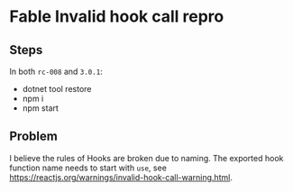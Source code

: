 # Fable Invalid hook call repro

## Steps

In both `rc-008` and `3.0.1`:

- dotnet tool restore
- npm i
- npm start

## Problem

I believe the rules of Hooks are broken due to naming.
The exported hook function name needs to start with `use`, see https://reactjs.org/warnings/invalid-hook-call-warning.html.